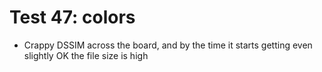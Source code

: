 # Test 47: colors

* Crappy DSSIM across the board, and by the time it starts getting even slightly OK the file size is high